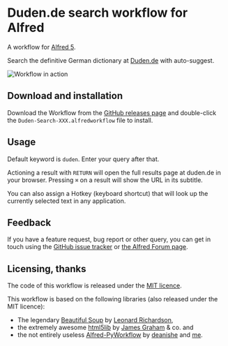 # Duden.de search workflow for Alfred

A workflow for [Alfred 5][alfred].

Search the definitive German dictionary at [Duden.de][duden] with auto-suggest.

![Workflow in action][demo]

## Download and installation

Download the Workflow from the [GitHub releases page][releases] and double-click
the `Duden-Search-XXX.alfredworkflow` file to install.

## Usage

Default keyword is `duden`. Enter your query after that.

Actioning a result with `RETURN` will open the full results page at duden.de in
your browser. Pressing `⌘` on a result will show the URL in its subtitle.

You can also assign a Hotkey (keyboard shortcut) that will look up the currently
selected text in any application.

## Feedback

If you have a feature request, bug report or other query, you can get in touch
using the [GitHub issue tracker][issues] or [the Alfred Forum page][forum].

## Licensing, thanks

The code of this workflow is released under the [MIT licence][mit].

This workflow is based on the following libraries (also released under the MIT licence):

- The legendary [Beautiful Soup][bs] by [Leonard Richardson][lenny],
- the extremely awesome [html5lib][h5l] by [James Graham][jgraham] & co. and
- the not entirely useless [Alfred-PyWorkflow][aw] by [deanishe][deanishe] and [me][harrtho].

[alfred]: http://www.alfredapp.com/
[aw]: http://www.xdevcloud.de/alfred-pyworkflow/index.html
[bs]: http://www.crummy.com/software/BeautifulSoup/
[mit]: http://opensource.org/licenses/MIT
[h5l]: https://github.com/html5lib/html5lib-python
[deanishe]: https://github.com/deanishe/
[harrtho]: https://github.com/harrtho/
[duden]: http://www.duden.de/woerterbuch
[releases]: https://github.com/harrtho/alfred-duden/releases/latest
[demo]: https://raw.githubusercontent.com/harrtho/alfred-duden/master/demo.gif "Workflow in action"
[issues]: https://github.com/harrtho/alfred-duden/issues
[forum]: http://www.alfredforum.com/topic/4707-duden-dictionary-search-with-auto-suggest/
[lenny]: http://www.crummy.com/self/
[jgraham]: https://github.com/jgraham
